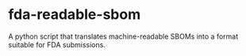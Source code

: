 # fda-readable-sbom
A python script that translates machine-readable SBOMs into a format suitable for FDA submissions.
